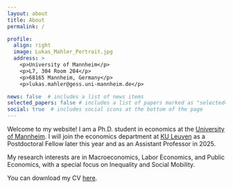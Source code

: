 ```yaml
---
layout: about
title: About
permalink: /

profile:
  align: right
  image: Lukas_Mahler_Portrait.jpg
  address: >
    <p>University of Mannheim</p>
    <p>L7, 304 Room 204</p>
    <p>68165 Mannheim, Germany</p>
    <p>lukas.mahler@gess.uni-mannheim.de</p>

news: false  # includes a list of news items
selected_papers: false # includes a list of papers marked as "selected={true}"
social: true  # includes social icons at the bottom of the page
---
```


Welcome to my website! I am a Ph.D. student in economics at the [University of Mannheim](https://www.vwl.uni-mannheim.de/en). I will join the economics department at
[KU Leuven](https://feb.kuleuven.be/research/economics/ces) as a Postdoctoral Fellow later this year and as an Assistant Professor in 2025.

My research interests are in Macroeconomics, Labor Economics, and Public Economics, with a special focus on Inequality and Social Mobility.

You can download my CV [here](https://lukasmahler.github.io/assets/pdf/CV_Mahler.pdf).



